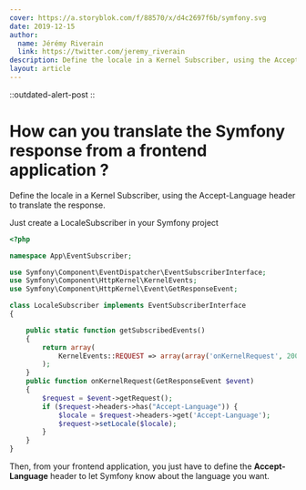```yaml
---
cover: https://a.storyblok.com/f/88570/x/d4c2697f6b/symfony.svg
date: 2019-12-15
author:
  name: Jérémy Riverain
  link: https://twitter.com/jeremy_riverain
description: Define the locale in a Kernel Subscriber, using the Accept-Language header to translate the response.
layout: article
---
```


::outdated-alert-post
::

# How can you translate the Symfony response from a frontend application ? 

Define the locale in a Kernel Subscriber, using the Accept-Language header to translate the response.

Just create a LocaleSubscriber in your Symfony project

```php
<?php

namespace App\EventSubscriber;

use Symfony\Component\EventDispatcher\EventSubscriberInterface;
use Symfony\Component\HttpKernel\KernelEvents;
use Symfony\Component\HttpKernel\Event\GetResponseEvent;

class LocaleSubscriber implements EventSubscriberInterface
{

    public static function getSubscribedEvents()
    {
        return array(
            KernelEvents::REQUEST => array(array('onKernelRequest', 200)),
        );
    }
    public function onKernelRequest(GetResponseEvent $event)
    {
        $request = $event->getRequest();
        if ($request->headers->has("Accept-Language")) {
            $locale = $request->headers->get('Accept-Language');
            $request->setLocale($locale);
        }
    }
}
```

Then, from your frontend application, you just have to define the **Accept-Language** header to let Symfony know about the language you want.